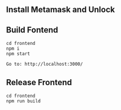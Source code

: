 ## Install Metamask and Unlock

## Build Fontend
```
cd frontend
npm i
npm start

Go to: http://localhost:3000/
```

## Release Frontend
```
cd frontend
npm run build
```





